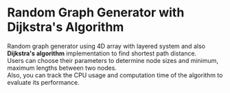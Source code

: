 # Random Graph Generator with Dijkstra's Algorithm
Random graph generator using 4D array with layered system and also **Dijkstra's algorithm** implementation to find shortest path distance.<br>
Users can choose their parameters to determine node sizes and minimum, maximum lengths between two nodes.<br>
Also, you can track the CPU usage and computation time of the algorithm to evaluate its performance.
